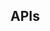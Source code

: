 <div id="title">

## APIs
</div>

<div id="body">

<include src="what/unit-inParent-asPanel.md" boilerplate />
<include src="designingAPIs/unit-inParent-asPanel.md" boilerplate />

</div>